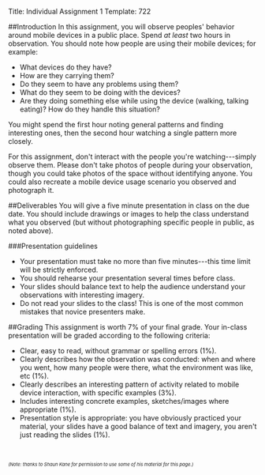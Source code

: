 Title: Individual Assignment 1
Template: 722

##Introduction
In this assignment, you will observe peoples' behavior around mobile
devices in a public place. Spend _at least_ two hours in observation.
You should note how people are using their mobile devices; for
example:

- What devices do they have?
- How are they carrying them?
- Do they seem to have any problems using them?
- What do they seem to be doing with the devices?
- Are they doing something else while using the device (walking, talking
	eating)? How do they handle this situation?

You might spend the first hour noting general patterns and finding
interesting ones, then the second hour watching a single pattern more
closely.

For this assignment, don't interact with the people you're
watching---simply observe them. Please don't take photos of people
during your observation, though you could take photos of the space
without identifying anyone. You could also recreate a mobile device
usage scenario you observed and photograph it.

##Deliverables
You will give a five minute presentation in class on the due date.
You should include drawings or images to help the class understand
what you observed (but without photographing specific people in
public, as noted above).

###Presentation guidelines
- Your presentation must take no more than five minutes---this time
	limit will be strictly enforced.
- You should rehearse your presentation several times before class.
- Your slides should balance text to help the audience understand your
	observations with interesting imagery.
- Do not read your slides to the class! This is one of the most common
	mistakes that novice presenters make.

##Grading
This assignment is worth 7% of your final grade. Your in-class
presentation will be graded according to the following criteria:

- Clear, easy to read, without grammar or spelling errors (1%).
- Clearly describes how the observation was conducted: when and
	where you went, how many people were there, what the environment
	was like, etc (1%).
- Clearly describes an interesting pattern of activity related to
	mobile device interaction, with specific examples (3%).
- Includes interesting concrete examples, sketches/images where
	appropriate (1%).
- Presentation style is appropriate: you have obviously practiced your
	material, your slides have a good balance of text and imagery, you
	aren't just reading the slides (1%).

<div style="font-size:66%; font-style:italic; margin:5em 0">
	(Note: thanks to Shaun Kane for permission to use some of his material for
	this page.)
</div>
